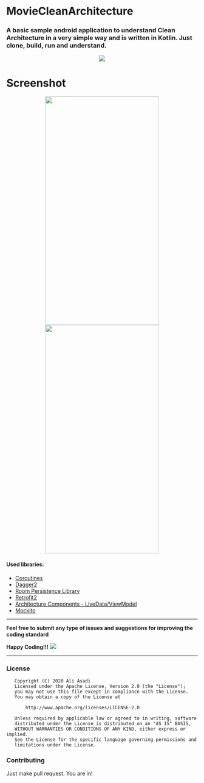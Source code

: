 # MovieCleanArchitecture

### A basic sample android application to understand Clean Architecture in a very simple way and is written in Kotlin. Just clone, build, run and understand.

<p align="center">
<img src="https://raw.githubusercontent.com/AliAsadi/MovieCleanArchitecture/master/screenshot/architecture0.png">
</p>

# Screenshot
<p align="center">
<img src="https://raw.githubusercontent.com/AliAsadi/MovieCleanArchitecture/master/screenshot/screen1.png" height="600" width="300">
<img src="https://raw.githubusercontent.com/AliAsadi/MovieCleanArchitecture/master/screenshot/screen2.png" height="600" width="300">
</p>

#### Used libraries:
* [Coroutines](https://kotlinlang.org/docs/reference/coroutines-overview.html)
* [Dagger2](https://dagger.dev/)
* [Room Persistence Library](https://developer.android.com/topic/libraries/architecture/room)
* [Retrofit2](https://github.com/square/retrofit)
* [Architecture Components - LiveData/ViewModel](https://developer.android.com/topic/libraries/architecture/index.html)
* [Mockito](https://github.com/mockito/mockito)

--------------------------------------------------------------------------------------------

**Feel free to submit any type of issues and suggestions for improving the coding standard**

**Happy Coding!!!** ![](https://i.imgur.com/rneCZCN.png)

--------------------------------------------------------------------------------------------

### License
```
   Copyright (C) 2020 Ali Asadi
   Licensed under the Apache License, Version 2.0 (the "License");
   you may not use this file except in compliance with the License.
   You may obtain a copy of the License at

       http://www.apache.org/licenses/LICENSE-2.0

   Unless required by applicable law or agreed to in writing, software
   distributed under the License is distributed on an "AS IS" BASIS,
   WITHOUT WARRANTIES OR CONDITIONS OF ANY KIND, either express or implied.
   See the License for the specific language governing permissions and
   limitations under the License.
```

### Contributing
Just make pull request. You are in!
